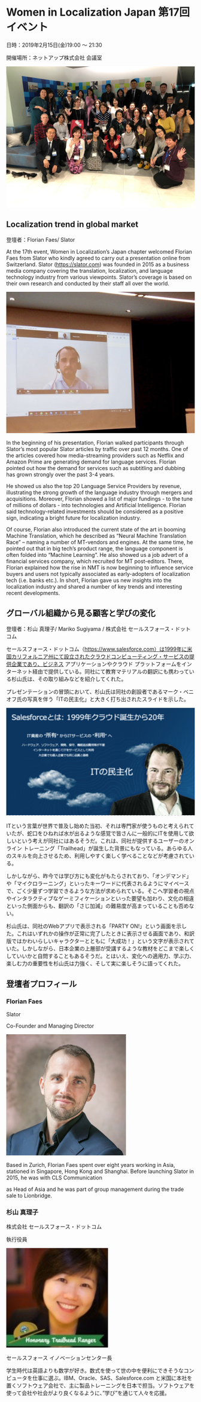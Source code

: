 # Women in Localization Japan 第17回イベント

日時：2019年2月15日(金)19:00 ～ 21:30 

開催場所：ネットアップ株式会社 会議室

![image](./img/17_01.jpg)

## Localization trend in global market
登壇者：Florian Faes/ Slator

At the 17th event, Women in Localization’s Japan chapter welcomed Florian Faes from Slator who kindly agreed to carry out a presentation online from Switzerland.  Slator (https://slator.com) was founded in 2015 as a business media company covering the translation, localization, and language technology industry from various viewpoints. Slator’s coverage is  based on their own research and conducted by their staff all over the world.

![image](./img/17_02.jpg)

In the beginning of his presentation, Florian walked participants through Slator’s most popular Slator articles by traffic over past 12 months. One of the articles covered how  media-streaming providers such as Netflix and Amazon Prime are generating demand for language services. Florian pointed out how the demand for services such as subtitling and dubbing has grown strongly over the past 3-4 years.

He showed us also the top 20 Language Service Providers by revenue, illustrating the strong growth of the language industry through mergers and acquisitions.  Moreover, Florian showed a list of major fundings - to the tune of millions of dollars - into technologies and Artificial Intelligence. Florian said technology-related investments should be considered as a positive sign, indicating a bright future for localization industry.

Of course, Florian also introduced the current state of the art in booming Machine Translation, which he described as “Neural Machine Translation Race” – naming a number  of MT-vendors and engines. At the same time, he pointed out that in big tech’s product range, the language component is often folded into “Machine Learning”. He also showed us a job advert of a financial services company, which recruited for MT post-editors. There, Florian explained how the rise in NMT is now beginning to influence service buyers and users not typically associated as early-adopters of localization tech (i.e. banks etc.). In short, Florian gave us new insights into the localization industry and shared a number of key trends and interesting recent developments.

## グローバル組織から見る顧客と学びの変化 
登壇者：杉山 真理子/ Mariko Sugiyama / 株式会社 セールスフォース・ドットコム

セールスフォース・ドットコム（https://www.salesforce.com）は1999年に米国カリフォルニア州にて設立されたクラウドコンピューティング・サービスの提供企業であり、ビジネス アプリケーションやクラウド プラットフォームをインターネット経由で提供している。同社にて教育マテリアルの翻訳にも携わっている杉山氏は、その取り組みなどを紹介してくれた。

プレゼンテーションの冒頭において、杉山氏は同社の創設者であるマーク・ベニオフ氏の写真を伴う「ITの民主化」と大きく打ち出されたスライドを示した。

![image](./img/17_03.png)

ITという言葉が世界で普及し始めた当初、それは専門家が使うものと考えられていたが、蛇口をひねれば水が出るような感覚で皆さんに一般的にITを使用して欲しいという考えが同社にはあるそうだ。これは、同社が提供するユーザーのオンライン トレーニング「Trailhead」が誕生した背景にもなっている。あらゆる人のスキルを向上させるため、利用しやすく楽しく学べることなどが考慮されている。

しかしながら、昨今では学び方にも変化がもたらされており、「オンデマンド」や「マイクロラーニング」といったキーワードに代表されるようにマイペースで、ごく少量ずつ学習できるような方法が求められている。そこへ学習者の視点やインタラクティブなゲーミフィケーションといった要望も加わり、文化の相違といった側面からも、翻訳の「さじ加減」の難易度が高まっていることも否めない。

杉山氏は、同社のWebアプリで表示される「PARTY ON!」という画面を示した。これはいずれかの操作が正常に完了したときに表示させる画面であり、和訳版ではかわいらしいキャラクターとともに「大成功！」という文字が表示されていた。しかしながら、日本企業の上層部が受講するような教材をどこまで楽しくしていいかと自問することもあるそうだ。とはいえ、変化への適用力、学ぶ力、楽しむ力の重要性を杉山氏は力強く、そして実に楽しそうに語ってくれた。

## 登壇者プロフィール
### Florian Faes

Slator

Co-Founder and Managing Director

![image](./img/17_04.png)

Based in Zurich, Florian Faes spent over eight years working in Asia, stationed in Singapore, Hong Kong and Shanghai. Before launching Slator in 2015, he was with CLS Communication

as Head of Asia and he was part of group management during the trade sale to Lionbridge.

### 杉山 真理子
株式会社 セールスフォース・ドットコム

執行役員

![image](./img/17_05.png)

セールスフォース イノベーションセンター長

学生時代は英語よりも数学が好き。数式を使って世の中を便利にできそうなコンピュータを仕事に選ぶ。IBM、Oracle、SAS、Salesforce.com と米国に本社を置くソフトウェア会社で、主に製品トレーニングを日本で担当。ソフトウェアを使って会社や社会がより良くなるように、”学び”を通じて人々を応援。
